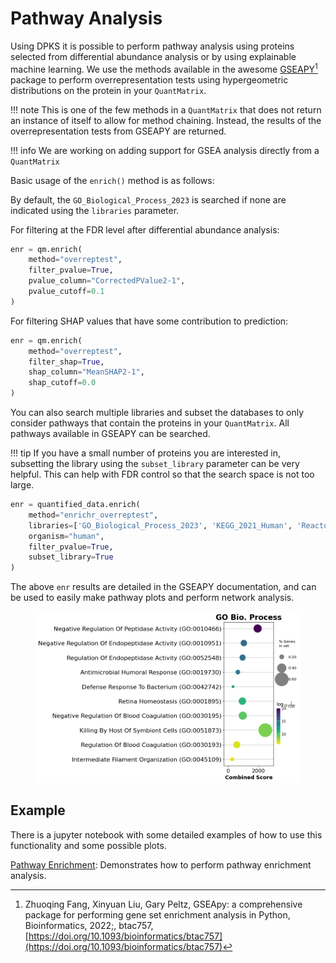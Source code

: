 # Pathway Analysis

Using DPKS it is possible to perform pathway analysis using proteins selected from differential abundance analysis or
by using explainable machine learning. We use the methods available in the awesome [GSEAPY](https://gseapy.readthedocs.io/en/latest/introduction.html)[^1]
package to perform overrepresentation tests using hypergeometric distributions on the protein in your `QuantMatrix`.

!!! note
    This is one of the few methods in a `QuantMatrix` that does not return an instance of itself to allow for method
    chaining. Instead, the results of the overrepresentation tests from GSEAPY are returned.

!!! info
    We are working on adding support for GSEA analysis directly from a `QuantMatrix`

Basic usage of the `enrich()` method is as follows:

By default, the `GO_Biological_Process_2023` is searched if none are indicated using the `libraries` parameter.

For filtering at the FDR level after differential abundance analysis:

```python
enr = qm.enrich(
    method="overreptest",
    filter_pvalue=True,
    pvalue_column="CorrectedPValue2-1",
    pvalue_cutoff=0.1
)
```

For filtering SHAP values that have some contribution to prediction:

```python
enr = qm.enrich(
    method="overreptest",
    filter_shap=True,
    shap_column="MeanSHAP2-1",
    shap_cutoff=0.0
)
```

You can also search multiple libraries and subset the databases to only consider pathways that contain the proteins in
your `QuantMatrix`. All pathways available in GSEAPY can be searched.

!!! tip
    If you have a small number of proteins you are interested in, subsetting the library using the `subset_library`
    parameter can be very helpful. This can help with FDR control so that the search space is not too large.

```python
enr = quantified_data.enrich(
    method="enrichr_overreptest",
    libraries=['GO_Biological_Process_2023', 'KEGG_2021_Human', 'Reactome_2022'],
    organism="human",
    filter_pvalue=True,
    subset_library=True
)
```

The above `enr` results are detailed in the GSEAPY documentation, and can be used to easily make pathway plots and
perform network analysis.

<figure>
    <img src="img/pathway_scatter.png">
</figure>

## Example

There is a jupyter notebook with some detailed examples of how to use this functionality and some possible plots.

[Pathway Enrichment](https://github.com/InfectionMedicineProteomics/DPKS/blob/main/notebooks/enrich_api.ipynb): Demonstrates how to perform pathway enrichment analysis.



[^1]: Zhuoqing Fang, Xinyuan Liu, Gary Peltz, GSEApy: a comprehensive package for performing gene set enrichment analysis in Python,
Bioinformatics, 2022;, btac757, [https://doi.org/10.1093/bioinformatics/btac757](https://doi.org/10.1093/bioinformatics/btac757)
